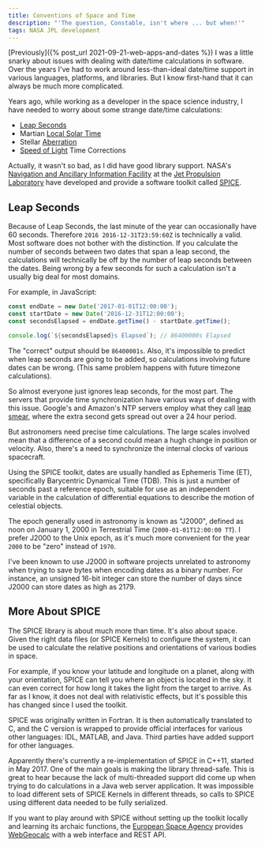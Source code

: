 ```yaml
---
title: Conventions of Space and Time
description: "'The question, Constable, isn't where ... but when!'"
tags: NASA JPL development
---
```


[Previously]({% post_url 2021-09-21-web-apps-and-dates %}) I was a little snarky about issues with dealing with date/time calculations in software. Over the years I've had to work around less-than-ideal date/time support in various languages, platforms, and libraries. But I know first-hand that it can always be much more complicated.

<!--more-->

Years ago, while working as a developer in the space science industry, I have needed to worry about some strange date/time calculations:

- [Leap Seconds](https://en.wikipedia.org/wiki/Leap_second)
- Martian [Local Solar Time](https://en.wikipedia.org/wiki/Solar_time)
- Stellar [Aberration](https://en.wikipedia.org/wiki/Aberration_(astronomy))
- [Speed of Light](https://en.wikipedia.org/wiki/Speed_of_light) Time Corrections

Actually, it wasn't so bad, as I did have good library support. NASA's [Navigation and Ancillary Information Facility](https://naif.jpl.nasa.gov/naif/about.html) at the [Jet Propulsion Laboratory](https://www.jpl.nasa.gov/) have developed and provide a software toolkit called [SPICE](https://naif.jpl.nasa.gov/naif/aboutspice.html).

## Leap Seconds

Because of Leap Seconds, the last minute of the year can occasionally have 60 seconds. Therefore `2016 2016-12-31T23:59:60Z` is technically a valid. Most software does not bother with the distinction. If you calculate the number of seconds between two dates that span a leap second, the calculations will technically be off by the number of leap seconds between the dates. Being wrong by a few seconds for such a calculation isn't a usually big deal for most domains.

For example, in JavaScript:
```js
const endDate = new Date('2017-01-01T12:00:00');
const startDate = new Date('2016-12-31T12:00:00');
const secondsElapsed = endDate.getTime() - startDate.getTime();

console.log(`${secondsElapsed}s Elapsed`); // 86400000s Elapsed
```

The "correct" output should be `86400001s`. Also, it's impossible to predict when leap seconds are going to be added, so calculations involving future dates can be wrong. (This same problem happens with future timezone calculations).

So almost everyone just ignores leap seconds, for the most part. The servers that provide time synchronization have various ways of dealing with this issue. Google's and Amazon's NTP servers employ what they call [leap smear](https://developers.google.com/time/smear), where the extra second gets spread out over a 24 hour period.

But astronomers need precise time calculations. The large scales involved mean that a difference of a second could mean a hugh change in position or velocity. Also, there's a need to synchronize the internal clocks of various spacecraft.

Using the SPICE toolkit, dates are usually handled as Ephemeris Time (ET), specifically Barycentric Dynamical Time (TDB). This is just a number of seconds past a reference epoch, suitable for use as an independent variable in the calculation of differential equations to describe the motion of celestial objects.

The epoch generally used in astronomy is known as "J2000", defined as noon on January 1, 2000 in Terrestrial Time (`2000-01-01T12:00:00 TT`). I prefer J2000 to the Unix epoch, as it's much more convenient for the year `2000` to be "zero" instead of `1970`.

I've been known to use J2000 in software projects unrelated to astronomy when trying to save bytes when encoding dates as a binary number. For instance, an unsigned 16-bit integer can store the number of days since J2000 can store dates as high as 2179.

## More About SPICE

The SPICE library is about much more than time. It's also about space. Given the right data files (or SPICE Kernels) to configure the system, it can be used to calculate the relative positions and orientations of various bodies in space.

For example, if you know your latitude and longitude on a planet, along with your orientation, SPICE can tell you where an object is located in the sky. It can even correct for how long it takes the light from the target to arrive. As far as I know, it does not deal with relativistic effects, but it's possible this has changed since I used the toolkit.

SPICE was originally written in Fortran. It is then automatically translated to C, and the C version is wrapped to provide official interfaces for various other languages: IDL, MATLAB, and Java. Third parties have added support for other languages.

Apparently there's currently a re-implementation of SPICE in C++11, started in May 2017. One of the main goals is making the library thread-safe. This is great to hear because the lack of multi-threaded support did come up when trying to do calculations in a Java web server application. It was impossible to load different sets of SPICE Kernels in different threads, so calls to SPICE using different data needed to be fully serialized.

If you want to play around with SPICE without setting up the toolkit locally and learning its archaic functions, the [European Space Agency](https://www.esa.int/) provides [WebGeocalc](https://www.cosmos.esa.int/web/spice/webgeocalc) with a web interface and REST API.

